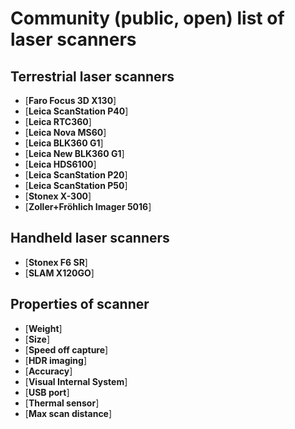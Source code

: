 # Community (public, open) list of laser scanners

## Terrestrial laser scanners

- [**Faro Focus 3D X130**]
- [**Leica ScanStation P40**]
- [**Leica RTC360**]
- [**Leica Nova MS60**]
- [**Leica BLK360 G1**]
- [**Leica New BLK360 G1**]
- [**Leica HDS6100**]
- [**Leica ScanStation P20**]
- [**Leica ScanStation P50**]
- [**Stonex X-300**]
- [**Zoller+Fröhlich Imager 5016**]


## Handheld laser scanners

- [**Stonex F6 SR**]
- [**SLAM X120GO**]


## Properties of scanner

- [**Weight**]
- [**Size**]
- [**Speed off capture**]
- [**HDR imaging**]
- [**Accuracy**]
- [**Visual Internal System**]
- [**USB port**]
- [**Thermal sensor**]
- [**Max scan distance**]